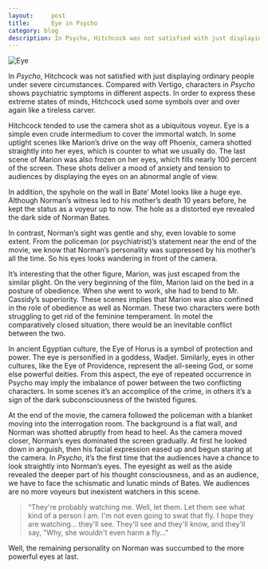 ```yaml
---
layout:     post
title:      Eye in Psycho
category: blog
description: In Psycho, Hitchcock was not satisfied with just displaying ordinary people under severe circumstances.
---
```

![Eye](http://img3.douban.com/view/photo/photo/public/p2174258181.jpg)

In *Psycho*, Hitchcock was not satisfied with just displaying ordinary people under severe circumstances. Compared with Vertigo, characters in *Psycho* shows psychiatric symptoms in different aspects. In order to express these extreme states of minds, Hitchcock used some symbols over and over again like a tireless carver.




Hitchcock tended to use the camera shot as a ubiquitous voyeur. Eye is a simple even crude intermedium to cover the immortal watch. In some uptight scenes like Marion’s drive on the way off Phoenix, camera shotted straightly into her eyes, which is counter to what we usually do. The last scene of Marion was also frozen on her eyes, which fills nearly 100 percent of the screen. These shots deliver a mood of anxiety and tension to audiences by displaying the eyes on an abnormal angle of view.




In addition, the spyhole on the wall in Bate’ Motel looks like a huge eye. Although Norman’s witness led to his mother’s death 10 years before, he kept the status as a voyeur up to now. The hole as a distorted eye revealed the dark side of Norman Bates.




In contrast, Norman’s sight was gentle and shy, even lovable to some extent. From the policeman (or psychiatrist)’s statement near the end of the movie, we know that Norman’s personality was suppressed by his mother’s all the time. So his eyes looks wandering in front of the camera.




It’s interesting that the other figure, Marion, was just escaped from the similar plight. On the very beginning of the film, Marion laid on the bed in a posture of obedience. When she went to work, she had to bend to Mr. Cassidy’s superiority. These scenes implies that Marion was also confined in the role of obedience as well as Norman. These two characters were both struggling to get rid of the feminine temperament. In motel the comparatively closed situation, there would be an inevitable conflict between the two.




In ancient Egyptian culture, the Eye of Horus is a symbol of protection and power. The eye is personified in a goddess, Wadjet. Similarly, eyes in other cultures, like the Eye of Providence, represent the all-seeing God, or some else powerful deities. From this aspect, the eye of repeated occurrence in Psycho may imply the imbalance of power between the two conflicting characters. In some scenes it’s an accomplice of the crime, in others it’s a sign of the dark subconsciousness of the twisted figures.




At the end of the movie, the camera followed the policeman with a blanket moving into the interrogation room. The background is a flat wall, and Norman was shotted abruptly from head to heel. As the camera moved closer, Norman’s eyes dominated the screen gradually. At first he looked down in anguish, then his facial expression eased up and begun staring at the camera. In *Psycho*, it’s the first time that the audiences have a chance to look straightly into Norman’s eyes. The eyesight as well as the aside revealed the deeper part of his thought consciousness, and as an audience, we have to face the schismatic and lunatic minds of Bates. We audiences are no more voyeurs but inexistent watchers in this scene.




> “They're probably watching me. Well, let them. Let them see what kind of a person I am. I'm not even going to swat that fly. I hope they are watching... they'll see. They'll see and they'll know, and they'll say, "Why, she wouldn't even harm a fly..." 

Well, the remaining personality on Norman was succumbed to the more powerful eyes at last.



